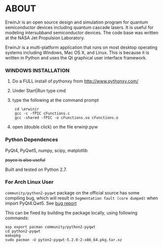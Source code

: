 ABOUT
=====

ErwinJr is an open source design and simulation program for quantum semiconductor devices including quantum cascade lasers. It is useful for modeling intersubband semiconductor devices.  The code base was written at the NASA Jet Propulsion Laboratory.

ErwinJr is a multi-platform application that runs on most desktop operating systems including Windows, Mac OS X, and Linux.  This is because it is written in Python and uses the Qt graphical user interface framework.

### WINDOWS INSTALLATION ###

1) Do a FULL install of pythonxy from http://www.pythonxy.com/

2) Under Start|Run type cmd

3) type the following at the command prompt

		cd \erwinjr
		gcc -c -fPIC cFunctions.c
		gcc -shared -fPIC -o cFunctions.so cFunctions.o

4) open (double click) on the file erwinjr.pyw


### Python Dependences ###

PyQt4, PyQwt5, numpy, scipy, matplotlib

~~psyco is also useful~~

Built and tested on Python 2.7.

### For Arch Linux User ###

`community/python2-pyqwt` package on the official source has some compiling bug, which will result in `Segmentation fault (core dumped)` when import PyQt4.Qwt5. See [bug report](https://bugs.archlinux.org/task/53918?project=5&cat%5B0%5D=33&string=python2-pyqwt) 

This can be fixed by building the package locally, using following commands: 

	asp export pacman community/python2-pyqwt
	cd python2-pyqwt
	makepkg
	sudo pacman -U pyton2-pyqwt-5.2.0-2-x86_64.pkg.tar.xz

